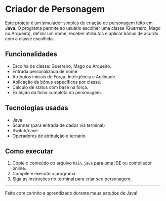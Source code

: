 # Criador de Personagem

Este projeto é um simulador simples de criação de personagem feito em **Java**. O programa permite ao usuário escolher uma classe (Guerreiro, Mago ou Arqueiro), definir um nome, receber atributos e aplicar bônus de acordo com a classe escolhida.

## Funcionalidades

- Escolha de classe: Guerreiro, Mago ou Arqueiro.
- Entrada personalizada de nome.
- Atributos iniciais de Força, Inteligência e Agilidade.
- Aplicação de bônus específicos por classe.
- Cálculo de status com base na força.
- Exibição da ficha completa do personagem.

## Tecnologias usadas

- Java
- Scanner (para entrada de dados via terminal)
- Switch/case
- Operadores de atribuição e ternário

## Como executar

1. Copie o conteúdo do arquivo `Main.java` para uma IDE ou compilador online.
2. Compile e execute o programa.
3. Siga as instruções no terminal para criar seu personagem.



---

Feito com carinho e aprendizado durante meus estudos de Java!
